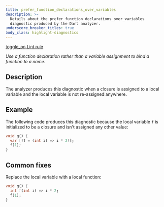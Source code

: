 ```yaml
---
title: prefer_function_declarations_over_variables
description: >-
  Details about the prefer_function_declarations_over_variables
  diagnostic produced by the Dart analyzer.
underscore_breaker_titles: true
body_class: highlight-diagnostics
---
```


<div class="tags">
  <a class="tag-label"
      href="/tools/linter-rules/prefer_function_declarations_over_variables"
      title="Learn about the lint rule that enables this diagnostic."
      aria-label="Learn about the lint rule that enables this diagnostic."
      target="_blank">
    <span class="material-symbols" aria-hidden="true">toggle_on</span>
    <span>Lint rule</span>
  </a>
</div>

_Use a function declaration rather than a variable assignment to bind a function
to a name._

## Description

The analyzer produces this diagnostic when a closure is assigned to a
local variable and the local variable is not re-assigned anywhere.

## Example

The following code produces this diagnostic because the local variable `f`
is initialized to be a closure and isn't assigned any other value:

```dart
void g() {
  var [!f = (int i) => i * 2!];
  f(1);
}
```

## Common fixes

Replace the local variable with a local function:

```dart
void g() {
  int f(int i) => i * 2;
  f(1);
}
```
